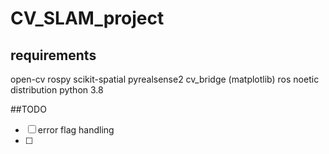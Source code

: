 # CV_SLAM_project

## requirements
open-cv
rospy
scikit-spatial
pyrealsense2
cv_bridge
(matplotlib)
ros noetic distribution
python 3.8

##TODO
- [ ] error flag handling
- [ ] 

